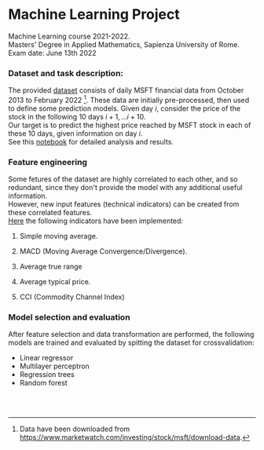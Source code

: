 # Machine Learning Project
Machine Learning course 2021-2022.<br>
Masters' Degree in Applied Mathematics, 
Sapienza University of Rome. <br>
Exam date: June 13th 2022


### Dataset and task description:
The provided [dataset](https://github.com/SofiaTorchia/Basic-analysis-of-MSFT-financial-data/blob/master/MSFT.csv)
consists of daily MSFT financial data from October 2013 to 
February 2022 [^1]. 
These data are initially pre-processed, then used to define some prediction models.
Given day $i$, consider the price of the stock in 
the following 10 days $i+1,...i+10$. <br>
Our target is to predict the highest price 
reached by MSFT stock in each of these 10 days, 
given information on day $i$. <br>
See this [notebook](https://github.com/SofiaTorchia/Basic-analysis-of-MSFT-financial-data/blob/master/Basic%20analysis%20of%20MSFT%20financial%20data.ipynb)
for detailed analysis and results.

### Feature engineering

Some fetures of the dataset are highly correlated 
to each other, and so redundant, since they don't 
provide the model with any additional useful 
information. <br>
However, new input features (technical indicators)
can be created from these correlated features. <br>
[Here](https://github.com/SofiaTorchia/Basic-analysis-of-MSFT-financial-data/blob/master/indicators.py)
the following indicators have been implemented:

1) Simple moving average.

2) MACD (Moving Average Convergence/Divergence). 

3) Average true range

4) Average typical price.

5) CCI (Commodity Channel Index)

### Model selection and evaluation
After feature selection and data transformation 
are performed, the following models are trained 
and evaluated by spitting the dataset for 
crossvalidation: 

- Linear regressor
- Multilayer perceptron
- Regression trees
- Random forest







<br/><br/>

[^1]: Data have been downloaded from https://www.marketwatch.com/investing/stock/msft/download-data.


